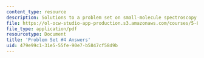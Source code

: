 ```yaml
---
content_type: resource
description: Solutions to a problem set on small-molecule spectroscopy and dynamics.
file: https://ol-ocw-studio-app-production.s3.amazonaws.com/courses/5-80-small-molecule-spectroscopy-and-dynamics-fall-2008/479e99c131e555fe90e7b5847cf58d9b_ps4_ans_1982.pdf
file_type: application/pdf
resourcetype: Document
title: 'Problem Set #4 Answers'
uid: 479e99c1-31e5-55fe-90e7-b5847cf58d9b
---
```

